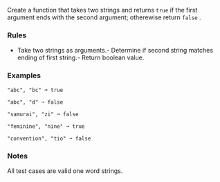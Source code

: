 
Create a function that takes two strings and returns `true` if the first argument ends with the second argument; otherewise return `false` .

### Rules
- Take two strings as arguments.- Determine if second string matches ending of first string.- Return boolean value.
### Examples

```
"abc", "bc" ➞ true

"abc", "d" ➞ false

"samurai", "zi" ➞ false

"feminine", "nine" ➞ true

"convention", "tio" ➞ false
```

### Notes

All test cases are valid one word strings.
